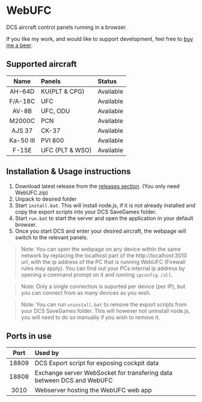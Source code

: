 # WebUFC

DCS aircraft control panels running in a browser.

If you like my work, and would like to support development, feel free to [buy me a beer](https://www.buymeacoffee.com/dzsek).

## Supported aircraft

|Name|Panels|Status|
|:---:|:---|:---|
|AH-64D|KU(PLT & CPG)|Available|
|F/A-18C|UFC|Available|
|AV-8B|UFC, ODU|Available|
|M2000C|PCN|Available|
|AJS 37|CK-37|Available|
|Ka-50 III|PVI 800|Available|
|F-15E|UFC (PLT & WSO)|Available|

## Installation & Usage instructions

1. Download latest release from the [releases section](https://github.com/Dzsek/WebUFC/releases). (You only need WebUFC.zip)
2. Unpack to desired folder
3. Start `install.bat`. This will install node.js, if it is not already installed and copy the export scripts into your DCS SaveGames folder.
4. Start `run.bat` to start the server and open the application in your default browser.
5. Once you start DCS and enter your desired aircraft, the webpage will switch to the relevant panels.

> Note: You can open the webpage on any device within the same network by replacing the localhost part of the http://localhost:3010 url, with the ip address of the PC that is running WebUFC (Firewall rules may apply). You can find out your PCs internal ip address by opening a command prompt on it and running `ipconfig /all`.

> Note: Only a single connection is suported per device (per IP), but you can connect from as many devices as you wish.

> Note: You can run `uninstall.bat` to remove the export scripts from your DCS SaveGames folder. This will however not uninstall node.js, you will need to do so manually if you wish to remove it.

## Ports in use

|Port|Used by|
|:--:|:---|
|18809|DCS Export script for exposing cockpit data|
|18808|Exchange server WebSocket for transfering data between DCS and WebUFC|
|3010|Webserver hosting the WebUFC web app|
